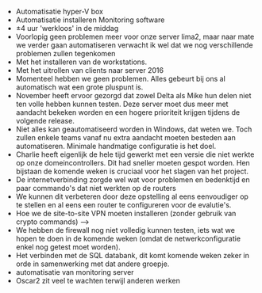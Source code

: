 - Automatisatie hyper-V box
- Automatisatie installeren Monitoring software
- ±4 uur 'werkloos' in de middag
- Voorlopig geen problemen meer voor onze server lima2, maar naar mate we verder gaan automatiseren verwacht ik wel dat we nog verschillende problemen zullen tegenkomen
-  Met het installeren van de workstations.
- Met het uitrollen van clients naar server 2016
- Momenteel hebben we geen problemen. Alles gebeurt bij ons al automatisch wat een grote pluspunt is. 
- November heeft ervoor gezorgd dat zowel Delta als Mike hun delen niet ten volle hebben kunnen testen. Deze server moet dus meer met aandacht bekeken worden en een hogere prioriteit krijgen tijdens de volgende release.
- Niet alles kan geautomatiseerd worden in Windows, dat weten we. Toch zullen enkele teams vanaf nu extra aandacht moeten besteden aan automatiseren. Minimale handmatige configuratie is het doel.
- Charlie heeft eigenlijk de hele tijd gewerkt met een versie die niet werkte op onze domeincontrollers. Dit had sneller moeten gespot worden. Hen bijstaan de komende weken is cruciaal voor het slagen van het project.
- De internetverbinding zorgde wel wat voor problemen en bedenktijd en paar commando's dat niet werkten op de routers
- We kunnen dit verbeteren door deze opstelling al eens eenvoudiger op te stellen en al eens een router te configureren voor de evalutie's.
- Hoe we de site-to-site VPN moeten installeren (zonder gebruik van crypto commands)
-->
- We hebben de firewall nog niet volledig kunnen testen, iets wat we hopen te doen in de komende weken (omdat de netwerkconfiguratie enkel nog getest moet worden).
- Het verbinden met de SQL databank, dit komt komende weken zeker in orde in samenwerking met dat andere groepje.
- automatisatie van monitoring server
- Oscar2 zit veel te wachten terwijl anderen werken

